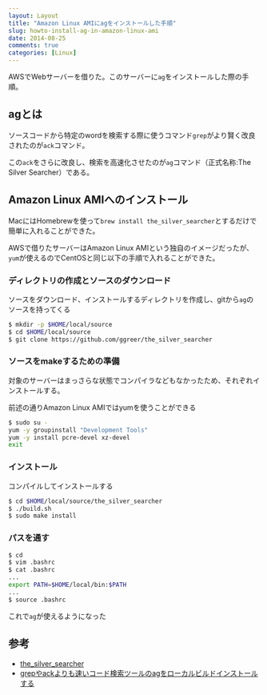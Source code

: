 ```yaml
---
layout: Layout
title: "Amazon Linux AMIにagをインストールした手順"
slug: howto-install-ag-in-amazon-linux-ami
date: 2014-08-25
comments: true
categories: [Linux]
---
```

AWSでWebサーバーを借りた。このサーバーに```ag```をインストールした際の手順。

## agとは
ソースコードから特定のwordを検索する際に使うコマンド```grep```がより賢く改良されたのが```ack```コマンド。

この```ack```をさらに改良し、検索を高速化させたのが```ag```コマンド（正式名称:The Silver Searcher）である。

## Amazon Linux AMIへのインストール
MacにはHomebrewを使って```brew install the_silver_searcher```とするだけで簡単に入れることができた。

AWSで借りたサーバーはAmazon Linux AMIという独自のイメージだったが、```yum```が使えるのでCentOSと同じ以下の手順で入れることができた。

### ディレクトリの作成とソースのダウンロード
ソースをダウンロード、インストールするディレクトリを作成し、gitから```ag```のソースを持ってくる
```bash
$ mkdir -p $HOME/local/source
$ cd $HOME/local/source
$ git clone https://github.com/ggreer/the_silver_searcher
```

### ソースをmakeするための準備
対象のサーバーはまっさらな状態でコンパイラなどもなかったため、それぞれインストールする。

前述の通りAmazon Linux AMIではyumを使うことができる
```bash
$ sudo su -
yum -y groupinstall "Development Tools"
yum -y install pcre-devel xz-devel
exit
```

### インストール
コンパイルしてインストールする
```bash
$ cd $HOME/local/source/the_silver_searcher
$ ./build.sh
$ sudo make install
```

### パスを通す
```bash
$ cd
$ vim .bashrc
$ cat .bashrc
...
export PATH=$HOME/local/bin:$PATH
...
$ source .bashrc
```
これで```ag```が使えるようになった

## 参考
* [the_silver_searcher](https://github.com/ggreer/the_silver_searcher)
* [grepやackよりも速いコード検索ツールのagをローカルビルドインストールする](http://qiita.com/sifue/items/55d0c5c11a0571af3b8e)
